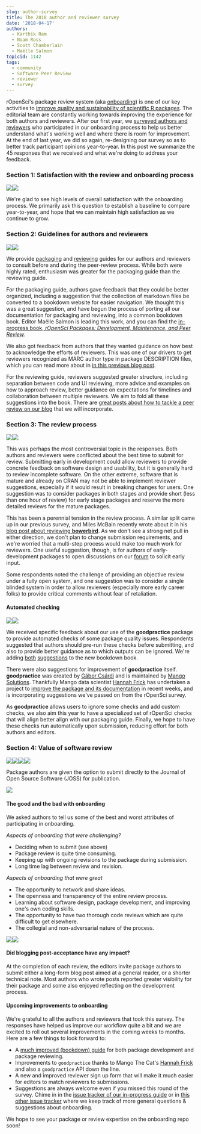 ```yaml
---
slug: author-survey
title: The 2018 author and reviewer survey
date: '2018-04-17'
authors:
  - Karthik Ram
  - Noam Ross
  - Scott Chamberlain
  - Maëlle Salmon
topicid: 1142
tags:
  - community
  - Software Peer Review
  - reviewer
  - survey
---
```


rOpenSci's package review system (aka
[onboarding](https://github.com/ropensci/software-review/)) is one of our key
activities to [improve quality and sustainability of scientific R
packages](/blog/2017/09/01/nf-softwarereview/). The
editorial team are constantly working towards improving the experience
for both authors and reviewers. After our first year, we [surveyed
authors and
reviewers](/blog/2016/03/28/software-review/) who
participated in our onboarding process to help us better understand
what's working well and where there is room for improvement. At the end
of last year, we did so again, re-designing our survey so as to better
track participant opinions year-to-year. In this post we summarize the
45 responses that we received and what we're doing to address your
feedback.

### Section 1: Satisfaction with the review and onboarding process

![](https://i.imgur.com/x4ICORq.png)![](https://i.imgur.com/pUF0kS0.png)

We're glad to see high levels of overall satisfaction with the
onboarding process. We primarily ask this question to establish a
baseline to compare year-to-year, and hope that we can maintain high
satisfaction as we continue to grow.

###  Section 2: Guidelines for authors and reviewers

![](https://i.imgur.com/Vx0HtQ9.png)![](https://i.imgur.com/N6rYblm.png)

We provide
[packaging](https://devguide.ropensci.org/building.html)
and
[reviewing](https://devguide.ropensci.org/reviewerguide.html)
guides for our authors and reviewers to consult before and during the
peer-review process. While both were highly rated, enthusiasm was
greater for the packaging guide than the reviewing guide.

For the packaging guide, authors gave feedback that they could be better
organized, including a suggestion that the collection of markdown files
be converted to a bookdown website for easier navigation. We thought
this was a great suggestion, and have begun the process of porting all
our documentation for packaging and reviewing, into a common bookdown
book. Editor Maëlle Salmon is leading this work, and you can find the
[in-progress book, *rOpenSci Packages: Development, Maintenance, and Peer
Review*](https://devguide.ropensci.org/).

We also got feedback from authors that they wanted guidance on how best
to acknowledge the efforts of reviewers. This was one of our drivers to
get reviewers recognized as MARC author type in package DESCRIPTION
files, which you can read more about in [in this previous blog
post](/blog/2018/03/16/thanking-reviewers-in-metadata/).

For the reviewing guide, reviewers suggested greater structure,
including separation between code and UI reviewing, more advice and
examples on how to approach review, better guidance on expectations for
timelines and collaboration between multiple reviewers. We aim to fold
all these suggestions into the book. There are [great posts about how to
tackle a peer review on our blog](/tags/reviewer/)
that we will incorporate.

### Section 3: The review process


![](https://i.imgur.com/zNSsW2V.png)![](https://i.imgur.com/noxbYih.png)

This was perhaps the most controversial topic in the responses. Both
authors and reviewers were conflicted about the best time to submit for
review. Submitting early in development could allow reviewers to provide
concrete feedback on software design and usability, but it is generally
hard to review incomplete software. On the other extreme, software that
is mature and already on CRAN may not be able to implement reviewer
suggestions, especially if it would result in breaking changes for
users. One suggestion was to consider packages in both stages and
provide short (less than one hour of review) for early stage packages
and reserve the more detailed reviews for the mature packages.

This has been a perennial tension in the review process. A similar split
came up in our previous survey, and Miles McBain recently wrote about it
in his [blog post about reviewing
**bowerbird**](https://milesmcbain.xyz/ropensci-onboarding2/). As we
don't see a strong net pull in either direction, we don't plan to change
submission requirements, and we're worried that a multi-step process
would make too much work for reviewers. One useful suggestion, though,
is for authors of early-development packages to open discussions on our
[forum](https://discuss.ropensci.org/) to solicit early input.

Some respondents noted the challenge of providing an objective review
under a fully open system, and one suggestion was to consider a single
blinded system in order to allow reviewers (especially more early career
folks) to provide critical comments without fear of retaliation.

#### Automated checking

![](https://i.imgur.com/boRl02k.png)![](https://i.imgur.com/NGtsJpX.png)

We received specific feedback about our use of the **goodpractice**
package to provide automated checks of some package quality issues.
Respondents suggested that authors should pre-run these checks before
submitting, and also to provide better guidance as to which outputs can
be ignored. We're adding
[both](https://github.com/ropenscilabs/dev_guide/issues/12)
[suggestions](https://github.com/ropenscilabs/dev_guide/issues/11) to
the new bookdown book.

There were also suggestions for improvement of **goodpractice** itself.
**goodpractice** was created by [Gábor Csárdi](https://github.com/gaborcsardi/)
and is maintained by [Mango
Solutions](https://www.mango-solutions.com/). Thankfully Mango data
scientist [Hannah
Frick](https://rladies.org/united-kingdom-rladies/name/hannah-frick/)
has undertaken a project to [improve the package and its
documentation](https://github.com/MangoTheCat/goodpractice/commits/master)
in recent weeks, and is incorporating suggestions we've passed on from
the rOpenSci survey.

As **goodpractice** allows users to ignore some checks and add custom
checks, we also aim this year to have a specialized set of rOpenSci
checks that will align better align with our packaging guide. Finally,
we hope to have these checks run automatically upon submission, reducing
effort for both authors and editors.

### Section 4: Value of software review


![](https://i.imgur.com/TFSA7RZ.png)![](https://i.imgur.com/GME7Kny.png)![](https://i.imgur.com/WPNhiLS.png)![](https://i.imgur.com/plB1hoL.png)

Package authors are given the option to submit directly to the Journal
of Open Source Software (JOSS) for publication.

![](https://i.imgur.com/gE6PNRf.png)

#### The good and the bad with onboarding

We asked authors to tell us some of the best and worst attributes of
participating in onboarding.

*Aspects of onboarding that were challenging?*

-   Deciding when to submit (see above)
-   Package review is quite time consuming.
-   Keeping up with ongoing revisions to the package during submission.
-   Long time lag between review and revision.

*Aspects of onboarding that were great*

-   The opportunity to network and share ideas.
-   The openness and transparency of the entire review process.
-   Learning about software design, package development, and improving
    one's own coding skills.
-   The opportunity to have two thorough code reviews which are quite
    difficult to get elsewhere.
-   The collegial and non-adversarial nature of the process.

![](https://i.imgur.com/YtgnBO0.png)![](https://i.imgur.com/2cBNR2z.png)

#### Did blogging post-acceptance have any impact?

At the completion of each review, the editors invite package authors to
submit either a long-form blog post aimed at a general reader, or a
shorter technical note. Most authors who wrote posts reported greater
visibility for their package and some also enjoyed reflecting on the
development process.

#### Upcoming improvements to onboarding

We're grateful to all the authors and reviewers that took this survey.
The responses have helped us improve our workflow quite a bit and we are
excited to roll out several improvements in the coming weeks to months.
Here are a few things to look forward to:

-   A [much improved (bookdown)
    guide](https://github.com/ropenscilabs/dev_guide) for both package
    development and package reviewing.
-   Improvements to `goodpractice` thanks to Mango The Cat's [Hannah
    Frick](https://rladies.org/united-kingdom-rladies/name/hannah-frick/)
    and also a `goodpractice` API down the line.
-   A new and improved reviewer sign up form that will make it much
    easier for editors to match reviewers to submissions.
-   Suggestions are always welcome even if you missed this round of the
    survey. Chime in in the [issue tracker of our in-progress
    guide](https://github.com/ropenscilabs/dev_guide/issues) or in [this
    other issue
    tracker](https://github.com/ropensci/software-review-meta/issues) where
    we keep track of more general questions & suggestions about
    onboarding.

We hope to see your package or review expertise on the onboarding repo
soon!
